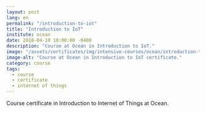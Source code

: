```yaml
---
layout: post
lang: en
permalink: "/introduction-to-iot"
title: "Introduction to IoT"
institute: ocean
date: 2018-04-10 18:00:00 -0400
description: "Course at Ocean in Introduction to IoT."
image: "/assets/certificates/img/intensive-courses/ocean/introduction-to-iot.jpg"
image-alt: "Course at Ocean in Introduction to IoT certificate."
category: course
tags:
  - course
  - certificate
  - internet of things
---
```


Course certificate in Introduction to Internet of Things at Ocean.
